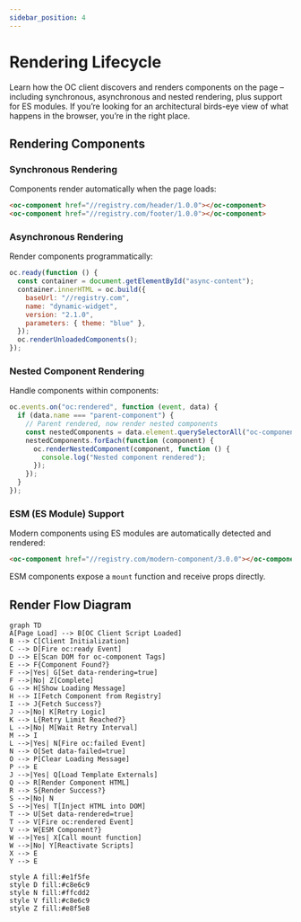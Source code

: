```yaml
---
sidebar_position: 4
---
```


# Rendering Lifecycle

Learn how the OC client discovers and renders components on the page – including synchronous, asynchronous and nested rendering, plus support for ES modules. If you’re looking for an architectural birds-eye view of what happens in the browser, you’re in the right place.

## Rendering Components

### Synchronous Rendering

Components render automatically when the page loads:

```html
<oc-component href="//registry.com/header/1.0.0"></oc-component>
<oc-component href="//registry.com/footer/1.0.0"></oc-component>
```

### Asynchronous Rendering

Render components programmatically:

```js
oc.ready(function () {
  const container = document.getElementById("async-content");
  container.innerHTML = oc.build({
    baseUrl: "//registry.com",
    name: "dynamic-widget",
    version: "2.1.0",
    parameters: { theme: "blue" },
  });
  oc.renderUnloadedComponents();
});
```

### Nested Component Rendering

Handle components within components:

```js
oc.events.on("oc:rendered", function (event, data) {
  if (data.name === "parent-component") {
    // Parent rendered, now render nested components
    const nestedComponents = data.element.querySelectorAll("oc-component");
    nestedComponents.forEach(function (component) {
      oc.renderNestedComponent(component, function () {
        console.log("Nested component rendered");
      });
    });
  }
});
```

### ESM (ES Module) Support

Modern components using ES modules are automatically detected and rendered:

```html
<oc-component href="//registry.com/modern-component/3.0.0"></oc-component>
```

ESM components expose a `mount` function and receive props directly.

## Render Flow Diagram

```mermaid
graph TD
A[Page Load] --> B[OC Client Script Loaded]
B --> C[Client Initialization]
C --> D[Fire oc:ready Event]
D --> E[Scan DOM for oc-component Tags]
E --> F{Component Found?}
F -->|Yes| G[Set data-rendering=true]
F -->|No| Z[Complete]
G --> H[Show Loading Message]
H --> I[Fetch Component from Registry]
I --> J{Fetch Success?}
J -->|No| K[Retry Logic]
K --> L{Retry Limit Reached?}
L -->|No| M[Wait Retry Interval]
M --> I
L -->|Yes| N[Fire oc:failed Event]
N --> O[Set data-failed=true]
O --> P[Clear Loading Message]
P --> E
J -->|Yes| Q[Load Template Externals]
Q --> R[Render Component HTML]
R --> S{Render Success?}
S -->|No| N
S -->|Yes| T[Inject HTML into DOM]
T --> U[Set data-rendered=true]
T --> V[Fire oc:rendered Event]
V --> W{ESM Component?}
W -->|Yes| X[Call mount function]
W -->|No| Y[Reactivate Scripts]
X --> E
Y --> E

style A fill:#e1f5fe
style D fill:#c8e6c9
style N fill:#ffcdd2
style V fill:#c8e6c9
style Z fill:#e8f5e8
```
